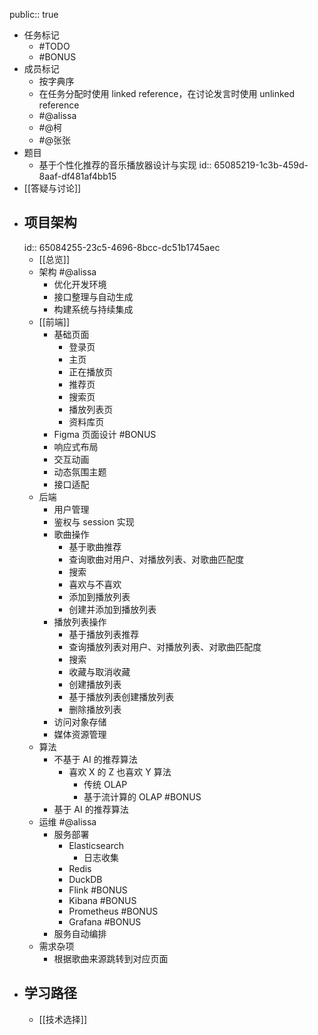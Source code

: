public:: true

- 任务标记
	- #TODO
	- #BONUS
- 成员标记
	- 按字典序
	- 在任务分配时使用 linked reference，在讨论发言时使用 unlinked reference
	- #@alissa
	- #@柯
	- #@张张
- 题目
	- 基于个性化推荐的音乐播放器设计与实现
	  id:: 65085219-1c3b-459d-8aaf-df481af4bb15
- [[答疑与讨论]]
- ## 项目架构
  id:: 65084255-23c5-4696-8bcc-dc51b1745aec
	- [[总览]]
	- 架构 #@alissa
		- 优化开发环境
		- 接口整理与自动生成
		- 构建系统与持续集成
	- [[前端]]
		- 基础页面
			- 登录页
			- 主页
			- 正在播放页
			- 推荐页
			- 搜索页
			- 播放列表页
			- 资料库页
		- Figma 页面设计 #BONUS
		- 响应式布局
		- 交互动画
		- 动态氛围主题
		- 接口适配
	- 后端
		- 用户管理
		- 鉴权与 session 实现
		- 歌曲操作
			- 基于歌曲推荐
			- 查询歌曲对用户、对播放列表、对歌曲匹配度
			- 搜索
			- 喜欢与不喜欢
			- 添加到播放列表
			- 创建并添加到播放列表
		- 播放列表操作
			- 基于播放列表推荐
			- 查询播放列表对用户、对播放列表、对歌曲匹配度
			- 搜索
			- 收藏与取消收藏
			- 创建播放列表
			- 基于播放列表创建播放列表
			- 删除播放列表
		- 访问对象存储
		- 媒体资源管理
	- 算法
		- 不基于 AI 的推荐算法
			- 喜欢 X 的 Z 也喜欢 Y 算法
				- 传统 OLAP
				- 基于流计算的 OLAP #BONUS
		- 基于 AI 的推荐算法
	- 运维 #@alissa
		- 服务部署
			- Elasticsearch
				- 日志收集
			- Redis
			- DuckDB
			- Flink #BONUS
			- Kibana #BONUS
			- Prometheus #BONUS
			- Grafana #BONUS
		- 服务自动编排
	- 需求杂项
		- 根据歌曲来源跳转到对应页面
- ## 学习路径
	- [[技术选择]]
